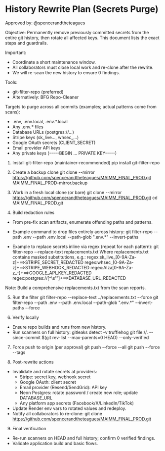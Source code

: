 # History Rewrite Plan (Secrets Purge)

Approved by: @spencerandtheteagues

Objective: Permanently remove previously committed secrets from the entire git history, then rotate all affected keys. This document lists the exact steps and guardrails.

Important:
- Coordinate a short maintenance window.
- All collaborators must close local work and re-clone after the rewrite.
- We will re-scan the new history to ensure 0 findings.

Tools:
- git-filter-repo (preferred)
- Alternatively: BFG Repo-Cleaner

Targets to purge across all commits (examples; actual patterns come from scans):
- .env, .env.local, .env.*.local
- Any .env.* files
- Database URLs (postgres://…)
- Stripe keys (sk_live…, whsec_…)
- Google OAuth secrets (CLIENT_SECRET)
- Email provider API keys
- Any private keys (-----BEGIN … PRIVATE KEY-----)

1) Install git-filter-repo (maintainer-recommended)
pip install git-filter-repo

2) Create a backup clone
git clone --mirror https://github.com/spencerandtheteagues/MAIMM_FINAL_PROD.git MAIMM_FINAL_PROD-mirror.backup

3) Work in a fresh local clone (or bare)
git clone --mirror https://github.com/spencerandtheteagues/MAIMM_FINAL_PROD.git
cd MAIMM_FINAL_PROD.git

4) Build redaction rules
- From pre-fix scan artifacts, enumerate offending paths and patterns.
- Example command to drop files entirely across history:
git filter-repo --path .env --path .env.local --path-glob ".env.*" --invert-paths

- Example to replace secrets inline via regex (repeat for each pattern):
git filter-repo --replace-text replacements.txt
Where replacements.txt contains masked substitutions, e.g.:
regex:sk_live_[0-9A-Za-z]+==>STRIPE_SECRET_REDACTED
regex:whsec_[0-9A-Za-z]+==>STRIPE_WEBHOOK_REDACTED
regex:AIza[0-9A-Za-z_-]+==>GOOGLE_API_KEY_REDACTED
regex:postgres://[^\s'"]+==>DATABASE_URL_REDACTED

Note: Build a comprehensive replacements.txt from the scan reports.

5) Run the filter
git filter-repo --replace-text ../replacements.txt --force
git filter-repo --path .env --path .env.local --path-glob ".env.*" --invert-paths --force

6) Verify locally
- Ensure repo builds and runs from new history.
- Run scanners on full history:
gitleaks detect -v
trufflehog git file://. --since-commit $(git rev-list --max-parents=0 HEAD) --only-verified

7) Force push to origin (per approval)
git push --force --all
git push --force --tags

8) Post-rewrite actions
- Invalidate and rotate secrets at providers:
  - Stripe: secret key, webhook secret
  - Google OAuth: client secret
  - Email provider (Resend/SendGrid): API key
  - Neon Postgres: rotate password / create new role; update DATABASE_URL
  - Any platform app secrets (Facebook/X/LinkedIn/TikTok)
- Update Render env vars to rotated values and redeploy.
- Notify all collaborators to re-clone:
git clone https://github.com/spencerandtheteagues/MAIMM_FINAL_PROD.git

9) Final verification
- Re-run scanners on HEAD and full history; confirm 0 verified findings.
- Validate application build and basic flows.
